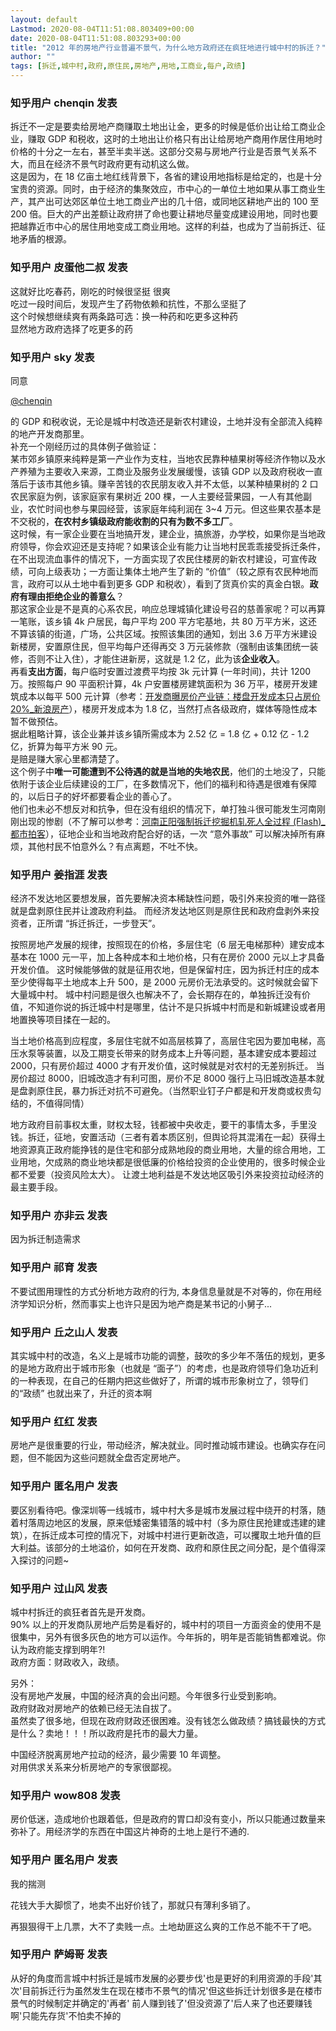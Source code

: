 ```yaml
---
layout: default
Lastmod: 2020-08-04T11:51:08.803409+00:00
date: 2020-08-04T11:51:08.803293+00:00
title: "2012 年的房地产行业普遍不景气，为什么地方政府还在疯狂地进行城中村的拆迁？"
author: ""
tags: [拆迁,城中村,政府,原住民,房地产,用地,工商业,每户,政绩]
---
```



    
### 知乎用户 chenqin​ 发表
    
拆迁不一定是要卖给房地产商赚取土地出让金，更多的时候是低价出让给工商业企业，赚取 GDP 和税收，这时的土地出让价格只有出让给房地产商用作居住用地时价格的十分之一左右，甚至半卖半送。这部分交易与房地产行业是否景气关系不大，而且在经济不景气时政府更有动机这么做。  
这是因为，在 18 亿亩土地红线背景下，各省的建设用地指标是给定的，也是十分宝贵的资源。同时，由于经济的集聚效应，市中心的一单位土地如果从事工商业生产，其产出可达郊区单位土地工商业产出的几十倍，或同地区耕地产出的 100 至 200 倍。巨大的产出差额让政府拼了命也要让耕地尽量变成建设用地，同时也要把越靠近市中心的居住用地变成工商业用地。这样的利益，也成为了当前拆迁、征地矛盾的根源。
    
    
    
    
### 知乎用户 皮蛋他二叔 发表
    
这就好比吃春药，刚吃的时候很坚挺 很爽  
吃过一段时间后，发现产生了药物依赖和抗性，不那么坚挺了  
这个时候想继续爽有两条路可选：换一种药和吃更多这种药  
显然地方政府选择了吃更多的药
    
    
    
    
### 知乎用户  sky​ 发表
    
同意

[@chenqin]()

的 GDP 和税收说，无论是城中村改造还是新农村建设，土地并没有全部流入纯粹的地产开发商那里。  
补充一个刚经历过的具体例子做验证：  
某市郊乡镇原来纯粹是第一产业作为支柱，当地农民靠种植果树等经济作物以及水产养殖为主要收入来源，工商业及服务业发展缓慢，该镇 GDP 以及政府税收一直落后于该市其他乡镇。赚辛苦钱的农民朋友收入并不太低，以某种植果树的 2 口农民家庭为例，该家庭家有果树近 200 棵，一人主要经营果园，一人有其他副业，农忙时间也参与果园经营，该家庭年纯利润在 3~4 万元。但这些果农基本是不交税的，**在农村乡镇级政府能收割的只有为数不多工厂**。  
这时候，有一家企业要在当地搞开发，建企业，搞旅游，办学校，如果你是当地政府领导，你会欢迎还是支持呢？如果该企业有能力让当地村民乖乖接受拆迁条件，在不出现流血事件的情况下，一方面实现了农民住楼房的新农村建设，可宣传政绩，可向上级表功；一方面让集体土地产生了新的 “价值”（较之原有农民种地而言，政府可以从土地中看到更多 GDP 和税收），看到了货真价实的真金白银。**政府有理由拒绝企业的善意么**？  
那这家企业是不是真的心系农民，响应总理城镇化建设号召的慈善家呢？可以再算一笔账，该乡镇 4k 户居民，每户平均 200 平方宅基地，共 80 万平方米，这还不算该镇的街道，广场，公共区域。按照该集团的通知，划出 3.6 万平方米建设新楼房，安置原住民，但平均每户还得再交 3 万元装修款（强制由该集团统一装修，否则不让入住），才能住进新房，这就是 1.2 亿，此为该**企业收入**。  
再看**支出方面**，每户临时安置过渡费平均按 3k 元计算 (一年时间)，共计 1200 万。按照每户 90 平面积计算，4k 户安置楼房建筑面积为 36 万平，楼房开发建筑成本以每平 500 元计算（参考：[开发商曝房价产业链：楼盘开发成本只占房价 20%\_新浪房产](https://link.zhihu.com/?target=http%3A//bj.house.sina.com.cn/news/2007-06-25/0856198217.html)），楼房开发成本为 1.8 亿，当然打点各级政府，媒体等隐性成本暂不做预估。  
据此粗略计算，该企业兼并该乡镇所需成本为 2.52 亿 = 1.8 亿 + 0.12 亿 - 1.2 亿，折算为每平方米 90 元。  
是赔是赚大家心里都清楚了。  
这个例子中**唯一可能遭到不公待遇的就是当地的失地农民**，他们的土地没了，只能依附于该企业后续建设的工厂，在多数情况下，他们的福利和待遇是很难有保障的，以后日子的好坏都要看企业的善心了。  
他们也未必不想反对和抗争，但在没有组织的情况下，单打独斗很可能发生河南刚刚出现的惨剧（不了解可以参考：[河南正阳强制拆迁挖掘机轧死人全过程 (Flash)\_都市拍客](https://link.zhihu.com/?target=http%3A//bbs.tianya.cn/post-607-10087-1.shtml)），征地企业和当地政府配合好的话，一次 “意外事故” 可以解决掉所有麻烦，其他村民不怕意外么？有点离题，不吐不快。
    
    
    
    
### 知乎用户 姜指涯 发表
    
经济不发达地区要想发展，首先要解决资本稀缺性问题，吸引外来投资的唯一路径就是盘剥原住民并让渡政府利益。 而经济发达地区则是原住民和政府盘剥外来投资者，正所谓 “拆迁拆迁，一步登天”。

按照房地产发展的规律，按照现在的价格，多层住宅（6 层无电梯那种）建安成本基本在 1000 元一平，加上各种成本和土地价格，只有在房价 2000 元以上才具备开发价值。 这时候能够做的就是征用农地，但是保留村庄，因为拆迁村庄的成本至少使得每平土地成本上升 500，是 2000 元房价无法承受的。这时候就会留下大量城中村。 城中村问题是很久也解决不了，会长期存在的，单独拆迁没有价值，不知道你说的拆迁城中村是哪里，估计不是只拆城中村而是和新城建设或者用地置换等项目揉在一起的。

当土地价格高到应程度，多层住宅就不如高层核算了，高层住宅因为要加电梯，高压水泵等装置，以及工期变长带来的财务成本上升等问题，基本建安成本要超过 2000，只有房价超过 4000 才有开发价值，这时候就是对农村的无差别拆迁。 当房价超过 8000，旧城改造才有利可图，房价不足 8000 强行上马旧城改造基本就是盘剥原住民，暴力拆迁对抗不可避免。（当然职业钉子户都是和开发商或权贵勾结的，不值得同情）

地方政府目前事权太重，财权太轻，钱都被中央收走，要干的事情太多，手里没钱。拆迁，征地，安置活动（三者有着本质区别，但舆论将其混淆在一起）获得土地资源真正政府能挣钱的是住宅和部分成熟地段的商业用地，大量的综合用地，工业用地，欠成熟的商业地块都是很低廉的价格给投资的企业使用的，很多时候企业都不爱要（投资风险太大）。 让渡土地利益是不发达地区吸引外来投资拉动经济的最主要手段。
    
    
    
    
### 知乎用户 亦非云 发表
    
因为拆迁制造需求
    
    
    
    
### 知乎用户 祁育 发表
    
不要试图用理性的方式分析地方政府的行为, 本身信息量就是不对等的，你在用经济学知识分析，然而事实上也许只是因为地产商是某书记的小舅子...
    
    
    
    
### 知乎用户  丘之山人 发表
    
其实城中村的改造，名义上是城市功能的调整，鼓吹的多少年不落伍的规划，更多的是地方政府出于城市形象（也就是 “面子”）的考虑，也是政府领导们急功近利的一种表现，在自己的任期内把这些做好了，所谓的城市形象树立了，领导们的“政绩” 也就出来了，升迁的资本啊
    
    
    
    
### 知乎用户 红红 发表
    
房地产是很重要的行业，带动经济，解决就业。同时推动城市建设。也确实存在问题，但不能因为这些问题就全盘否定房地产。
    
    
    
    
### 知乎用户 匿名用户 发表
    
要区别看待吧。像深圳等一线城市，城中村大多是城市发展过程中绕开的村落，随着村落周边地区的发展，原来低矮密集错落的城中村（多为原住民抢建或违建的建筑），在拆迁成本可控的情况下，对城中村进行更新改造，可以攫取土地升值的巨大利益。该部分的土地溢价，如何在开发商、政府和原住民之间分配，是个值得深入探讨的问题~
    
    
    
    
### 知乎用户  过山风 发表
    
城中村拆迁的疯狂者首先是开发商。  
90% 以上的开发商队房地产后势是看好的，城中村的项目一方面资金的使用不是很集中，另外有很多灰色的地方可以运作。今年拆的，明年是否能销售都难说。你认为政府能支撑到明年?!  
政府方面：财政收入，政绩。

另外：  
没有房地产发展，中国的经济真的会出问题。今年很多行业受到影响。  
政府财政对房地产的依赖已经无法自拔了。  
虽然卖了很多地，但现在政府财政还很困难。没有钱怎么做政绩？搞钱最快的方式是什么？卖地！！！所以政府是托市的最大力量。

中国经济脱离房地产拉动的经济，最少需要 10 年调整。  
对用供求关系来分析房地产的专家很鄙视。
    
    
    
    
### 知乎用户 wow808 发表
    
房价低迷，造成地价也跟着低，但是政府的胃口却没有变小，所以只能通过数量来弥补了。用经济学的东西在中国这片神奇的土地上是行不通的.
    
    
    
    
### 知乎用户  匿名用户 发表
    
我的揣测

花钱大手大脚惯了，地卖不出好价钱了，那就只有薄利多销了。

再狠狠得干上几票，大不了卖贱一点。土地劫匪这么爽的工作总不能不干了吧。
    
    
    
    
### 知乎用户 萨姆哥 发表
    
从好的角度而言城中村拆迁是城市发展的必要步伐'也是更好的利用资源的手段'其次'目前拆迁行为虽然发生在现在楼市不景气的情况'但这些拆迁计划很多是在楼市景气的时候制定并确定的'再者' 前人赚到钱了'但没资源了'后人来了也还要赚钱啊'只能先存货'不怕卖不掉的
    
    
    

